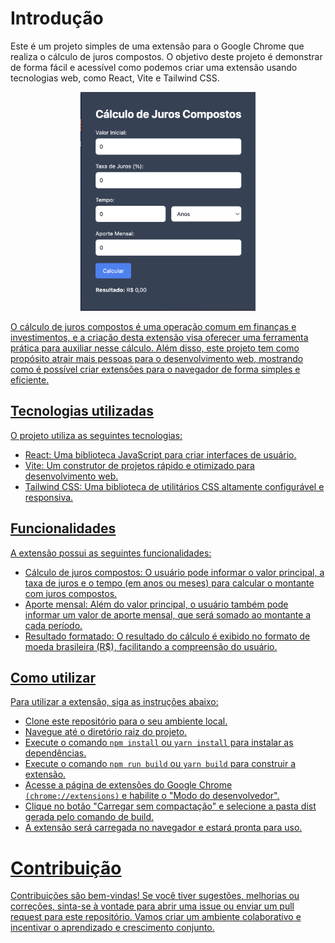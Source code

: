 # Introdução
Este é um projeto simples de uma extensão para o Google Chrome que realiza o cálculo de juros compostos. O objetivo deste projeto é demonstrar de forma fácil e acessível como podemos criar uma extensão usando tecnologias web, como React, Vite e Tailwind CSS.

<div align="center">
  <a href="https://github.com/WILLRDNK">
  <img height="350em" src="https://github.com/WillRDNK/juros-compostos/blob/master/img_calc.png?raw=true"/>
</div>

O cálculo de juros compostos é uma operação comum em finanças e investimentos, e a criação desta extensão visa oferecer uma ferramenta prática para auxiliar nesse cálculo. Além disso, este projeto tem como propósito atrair mais pessoas para o desenvolvimento web, mostrando como é possível criar extensões para o navegador de forma simples e eficiente.

## Tecnologias utilizadas
O projeto utiliza as seguintes tecnologias:

* React: Uma biblioteca JavaScript para criar interfaces de usuário.
* Vite: Um construtor de projetos rápido e otimizado para desenvolvimento web.
* Tailwind CSS: Uma biblioteca de utilitários CSS altamente configurável e responsiva.
## Funcionalidades
A extensão possui as seguintes funcionalidades:

* Cálculo de juros compostos: O usuário pode informar o valor principal, a taxa de juros e o tempo (em anos ou meses) para calcular o montante com juros compostos.
* Aporte mensal: Além do valor principal, o usuário também pode informar um valor de aporte mensal, que será somado ao montante a cada período.
* Resultado formatado: O resultado do cálculo é exibido no formato de moeda brasileira (R$), facilitando a compreensão do usuário.
## Como utilizar
Para utilizar a extensão, siga as instruções abaixo:

* Clone este repositório para o seu ambiente local.
* Navegue até o diretório raiz do projeto.
* Execute o comando `npm install` ou `yarn install` para instalar as dependências.
* Execute o comando `npm run build` ou `yarn build` para construir a extensão.
* Acesse a página de extensões do Google Chrome `(chrome://extensions)` e habilite o "Modo do desenvolvedor".
* Clique no botão "Carregar sem compactação" e selecione a pasta dist gerada pelo comando de build.
* A extensão será carregada no navegador e estará pronta para uso.

# Contribuição
Contribuições são bem-vindas! Se você tiver sugestões, melhorias ou correções, sinta-se à vontade para abrir uma issue ou enviar um pull request para este repositório. Vamos criar um ambiente colaborativo e incentivar o aprendizado e crescimento conjunto.

